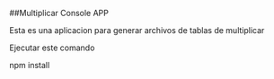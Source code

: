 ##Multiplicar Console APP

Esta es una aplicacion para generar archivos de tablas de multiplicar

Ejecutar este comando


npm install